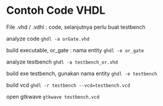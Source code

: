 # Contoh Code VHDL

File .vhd / .vdhl : code, selanjutnya perlu buat testbench

analyze code 
`ghdl -a orGate.vhd`

build executable, or_gate : nama entity
`ghdl -e or_gate`

analyze testbench
`ghdl -a testbench_or.vhd`

build exe testbench, gunakan nama entity
`ghdl -e testbench`

build vcd
`ghdl -r testbench --vcd=testbench.vcd`

open gtkwave
`gtkwave testbench.vcd`